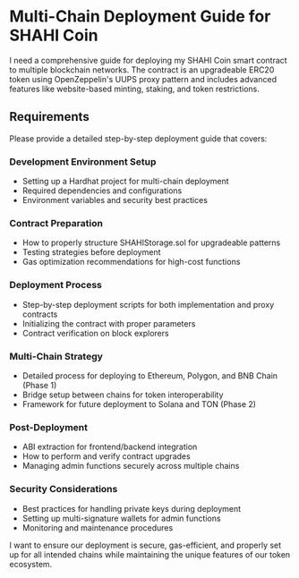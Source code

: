 # Multi-Chain Deployment Guide for SHAHI Coin

I need a comprehensive guide for deploying my SHAHI Coin smart contract to multiple blockchain networks. The contract is an upgradeable ERC20 token using OpenZeppelin's UUPS proxy pattern and includes advanced features like website-based minting, staking, and token restrictions.

## Requirements

Please provide a detailed step-by-step deployment guide that covers:

### Development Environment Setup
- Setting up a Hardhat project for multi-chain deployment
- Required dependencies and configurations
- Environment variables and security best practices

### Contract Preparation
- How to properly structure SHAHIStorage.sol for upgradeable patterns
- Testing strategies before deployment
- Gas optimization recommendations for high-cost functions

### Deployment Process
- Step-by-step deployment scripts for both implementation and proxy contracts
- Initializing the contract with proper parameters
- Contract verification on block explorers

### Multi-Chain Strategy
- Detailed process for deploying to Ethereum, Polygon, and BNB Chain (Phase 1)
- Bridge setup between chains for token interoperability
- Framework for future deployment to Solana and TON (Phase 2)

### Post-Deployment
- ABI extraction for frontend/backend integration
- How to perform and verify contract upgrades
- Managing admin functions securely across multiple chains

### Security Considerations
- Best practices for handling private keys during deployment
- Setting up multi-signature wallets for admin functions
- Monitoring and maintenance procedures

I want to ensure our deployment is secure, gas-efficient, and properly set up for all intended chains while maintaining the unique features of our token ecosystem.
```
